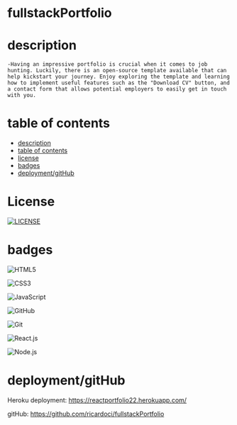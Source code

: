 # fullstackPortfolio




# description

```
-Having an impressive portfolio is crucial when it comes to job hunting. Luckily, there is an open-source template available that can help kickstart your journey. Enjoy exploring the template and learning how to implement useful features such as the "Download CV" button, and a contact form that allows potential employers to easily get in touch with you.

```
# table of contents



- [description](#description)
- [table of contents](#tableOfContents)
- [license](#license)
- [badges](#badges)
- [deployment/gitHub](#deployment/gitHub)


# License

[![LICENSE](https://img.shields.io/badge/License-MIT-yellow.svg)](LICENSE)



# badges



![HTML5](https://img.shields.io/badge/html5-%23E34F26.svg?style=for-the-badge&logo=html5&logoColor=white)

![CSS3](https://img.shields.io/badge/css3-%231572B6.svg?style=for-the-badge&logo=css3&logoColor=white)

![JavaScript](https://img.shields.io/badge/javascript-%23323330.svg?style=for-the-badge&logo=javascript&logoColor=%23F7DF1E)

![GitHub](https://img.shields.io/badge/github-%23121011.svg?style=for-the-badge&logo=github&logoColor=white)

![Git](https://img.shields.io/badge/git-%23F05033.svg?style=for-the-badge&logo=git&logoColor=white)

![React.js](https://img.shields.io/badge/React.js-61DAFB?style=for-the-badge&logo=react&logoColor=white)

![Node.js](https://img.shields.io/badge/Node.js-339933?style=for-the-badge&logo=node.js&logoColor=white)




# deployment/gitHub

Heroku deployment: https://reactportfolio22.herokuapp.com/

gitHub: https://github.com/ricardoci/fullstackPortfolio


